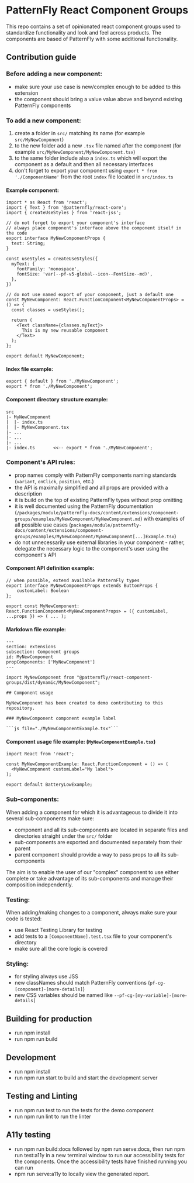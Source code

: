 # PatternFly React Component Groups

This repo contains a set of opinionated react component groups used to standardize functionality and look and feel across products.  The components are based of PatternFly with some additional functionality. 

## Contribution guide

### Before adding a new component:
- make sure your use case is new/complex enough to be added to this extension
- the component should bring a value value above and beyond existing PatternFly components

### To add a new component:
1. create a folder in `src/` matching its name (for example `src/MyNewComponent`)
2. to the new folder add a new `.tsx` file named after the component (for example `src/MyNewComponent/MyNewComponent.tsx`)
3. to the same folder include also a `index.ts` which will export the component as a default and then all necessary interfaces
4. don't forget to export your component using `export * from './ComponentName'` from the root `index` file located in `src/index.ts`

#### Example component:
```
import * as React from 'react';
import { Text } from '@patternfly/react-core';
import { createUseStyles } from 'react-jss';

// do not forget to export your component's interface
// always place component's interface above the component itself in the code
export interface MyNewComponentProps {
  text: String;
}

const useStyles = createUseStyles({
  myText: {
    fontFamily: 'monospace',
    fontSize: 'var(--pf-v5-global--icon--FontSize--md)',
  },
})

// do not use named export of your component, just a default one
const MyNewComponent: React.FunctionComponent<MyNewComponentProps> = () => {
  const classes = useStyles();

  return (
    <Text className={classes.myText}>
      This is my new reusable component
    </Text>
  );
};

export default MyNewComponent;
``` 

#### Index file example:
```
export { default } from './MyNewComponent';
export * from './MyNewComponent';
``` 

#### Component directory structure example:
```
src
|- MyNewComponent
|  |- index.ts
|  |- MyNewComponent.tsx
|- ...
|- ...
|- ...
|- index.ts       <<-- export * from './MyNewComponent';
``` 

### Component's API rules:
- prop names comply with PatternFly components naming standards (`variant`, `onClick`, `position`, etc.)
- the API is maximally simplified and all props are provided with a description
- it is build on the top of existing PatternFly types without prop omitting
- it is well documented using the PatternFly documentation (`/packages/module/patternfly-docs/content/extensions/component-groups/examples/MyNewComponent/MyNewComponent.md`) with examples of all possible use cases (`packages/module/patternfly-docs/content/extensions/component-groups/examples/MyNewComponent/MyNewComponent[...]Example.tsx`)
- do not unnecessarily use external libraries in your component - rather, delegate the necessary logic to the component's user using the component's API

#### Component API definition example:
```
// when possible, extend available PatternFly types
export interface MyNewComponentProps extends ButtonProps {
    customLabel: Boolean
};

export const MyNewComponent: React.FunctionComponent<MyNewComponentProps> = ({ customLabel, ...props }) => ( ... );
```


#### Markdown file example:
```
---
section: extensions
subsection: Component groups
id: MyNewComponent
propComponents: ['MyNewComponent']
---

import MyNewComponent from "@patternfly/react-component-groups/dist/dynamic/MyNewComponent";

## Component usage

MyNewComponent has been created to demo contributing to this repository.

### MyNewComponent component example label

```js file="./MyNewComponentExample.tsx"```

```

#### Component usage file example: (`MyNewComponentExample.tsx`)
```
import React from 'react';

const MyNewComponentExample: React.FunctionComponent = () => (
  <MyNewComponent customLabel="My label">
);

export default BatteryLowExample;
```

### Sub-components:
When adding a component for which it is advantageous to divide it into several sub-components make sure: 
- component and all its sub-components are located in separate files and directories straight under the `src/` folder
- sub-components are exported and documented separately from their parent
- parent component should provide a way to pass props to all its sub-components

The aim is to enable the user of our "complex" component to use either complete or take advantage of its sub-components and manage their composition independently.

### Testing:
When adding/making changes to a component, always make sure your code is tested:
- use React Testing Library for testing 
- add tests to a `[ComponentName].test.tsx` file to your component's directory
- make sure all the core logic is covered

### Styling:
- for styling always use JSS
- new classNames should match PatternFly conventions (`pf-cg-[component]-[more-details]`)
- new CSS variables should be named like `--pf-cg-[my-variable]-[more-details]`

## Building for production

- run npm install
- run npm run build

## Development
- run npm install
- run npm run start to build and start the development server

## Testing and Linting
- run npm run test to run the tests for the demo component
- run npm run lint to run the linter

## A11y testing

- run npm run build:docs followed by npm run serve:docs, then run npm run test:a11y in a new terminal window to run our accessibility tests for the components. Once the accessibility tests have finished running you can run 
- npm run serve:a11y to locally view the generated report.

